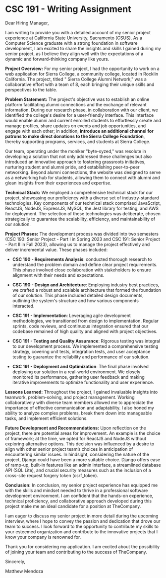 # CSC 191 - Writing Assignment

Dear Hiring Manager,

I am writing to provide you with a detailed account of my senior project
experience at California State University, Sacramento (CSUS). As a Computer
Science graduate with a strong foundation in software development, I am excited
to share the insights and skills I gained during my senior project, as I
believe they align well with the expectations of a dynamic and forward-thinking
company like yours.

**Project Overview:**
For my senior project, I had the opportunity to work on a web application for
Sierra College, a community college, located in Rocklin California. The project,
titled " Sierra College Alumni Network," was a collaborative effort with a team
of 8, each bringing their unique skills and perspectives to the table.

**Problem Statement:**
The project's objective was to establish an online platform facilitating alumni
connections and the exchange of relevant information. During our research phase,
in collaboration with our client, we identified the college's desire for a
user-friendly interface. This interface would enable alumni and current enrolled
students to effortlessly create and manage profiles, share updates on events and
job opportunities, and engage with each other; in addition, **introduce an
additional channel for patrons to make direct donations to the Sierra College
Foundation**, thereby supporting programs, services, and students at Sierra College.

Our team, operating under the moniker "byte-syzed," was resolute in developing
a solution that not only addressed these challenges but also introduced an
innovative approach to fostering grassroots initiatives, nurturing student and
alumni pride, and establishing peer-to-peer networking. Beyond alumni connections,
the website was designed to serve as a networking hub for students, allowing
them to connect with alumni and glean insights from their experiences and expertise.

**Technical Stack:**
We employed a comprehensive technical stack for our project, showcasing our
proficiency with a diverse set of industry-standard technologies. Key components
of our technical stack comprised JavaScript, ReactJS, NodeJS, ExpressJS, MySQL,
the Jest library for testing, and AWS for deployment. The selection of these
technologies was deliberate, chosen strategically to guarantee the scalability,
efficiency, and maintainability of our solution.

**Project Phases:**
The development process was divided into two semesters
(CSC 190: Senior Project - Part I in Spring 2023 and
CSC 191: Senior Project - Part II in Fall 2023), allowing us to manage the
project effectively and deliver incremental value. These phases included:

- **CSC 190 - Requirements Analysis**: conducted thorough research to understand the
problem domain and define clear project requirements. This phase involved close
collaboration with stakeholders to ensure alignment with their needs and
expectations.

- **CSC 190 - Design and Architecture**: Employing industry best practices, we
crafted a robust and scalable architecture that formed the foundation of our
solution. This phase included detailed design documents, outlining the system's
structure and how various components interacted.

- **CSC 191 - Implementation**: Leveraging agile development methodologies, we
transitioned from design to implementation. Regular sprints, code reviews, and
continuous integration ensured that our codebase remained of high quality and
aligned with project objectives.

- **CSC 191 - Testing and Quality Assurance**: Rigorous testing was integral to our
development process. We implemented a comprehensive testing strategy, covering
unit tests, integration tests, and user acceptance testing to guarantee the
reliability and performance of our solution.

- **CSC 191 - Deployment and Optimization**: The final phase involved deploying our
solution in a real-world environment. We closely monitored its performance,
gathering user feedback and making iterative improvements to optimize
functionality and user experience.

**Lessons Learned:**
Throughout the project, I gained invaluable insights into teamwork,
problem-solving, and project management. Working collaboratively with diverse
team members allowed me to appreciate the importance of effective communication
and adaptability. I also honed my ability to analyze complex problems, break
them down into manageable tasks, and implement efficient solutions.

**Future Development and Recommendations:**
Upon reflection on the project, there are potential areas for improvement.
An example is the choice of framework; at the time, we opted for ReactJS and
NodeJS without exploring alternative options. This decision was influenced by a
desire to align with other senior project team’s choices in anticipation of
encountering similar issues. In hindsight, considering the nature of the project,
Django could have been a more suitable choice. Django offers ease of ramp-up,
built-in features like an admin interface, a streamlined database API (SQL Lite),
and crucial security measures such as the inclusion of a cross-site request
forgery token (csrf_token).

**Conclusion:**
In conclusion, my senior project experience has equipped me with the skills and
mindset needed to thrive in a professional software development environment.
I am confident that the hands-on experience, technical proficiency, and
collaborative approach developed during this project make me an ideal candidate
for a position at TheCompany.

I am eager to discuss my senior project in more detail during the upcoming
interview, where I hope to convey the passion and dedication that drove our
team to success. I look forward to the opportunity to contribute my skills to
your esteemed organization and contribute to the innovative projects that I
know your company is renowned for.

Thank you for considering my application. I am excited about the possibility of
joining your team and contributing to the success of TheCompany.

Sincerely,

Matthew Mendoza
